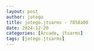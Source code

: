 ```yaml
---
layout: post
author: jotego
title: jotego.jtsarms - 7858a00
date: 2024-12-20
categories: [Arcade, jtsarms]
tags: [jotego.jtsarms]
---
```


